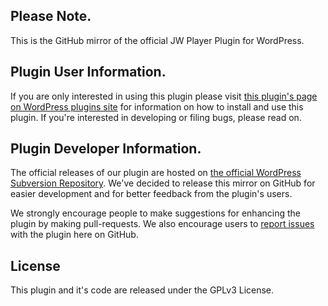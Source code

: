 ## Please Note.

This is the GitHub mirror of the official JW Player Plugin for WordPress.

## Plugin User Information.

If you are only interested in using this plugin please visit [this plugin's page on WordPress plugins site](https://wordpress.org/plugins/jw-player/) for information on how to install and use this plugin. If you're interested in developing or filing bugs, please read on.

## Plugin Developer Information.

The official releases of our plugin are hosted on [the official WordPress Subversion Repository](http://plugins.svn.wordpress.org/jw-player/). We've decided to release this mirror on GitHub for easier development and for better feedback from the plugin's users.

We strongly encourage people to make suggestions for enhancing the plugin by making pull-requests. We also encourage users to [report issues](https://github.com/jwplayer/wordpress-plugin/issues/new) with the plugin here on GitHub.

## License

This plugin and it's code are released under the GPLv3 License.

